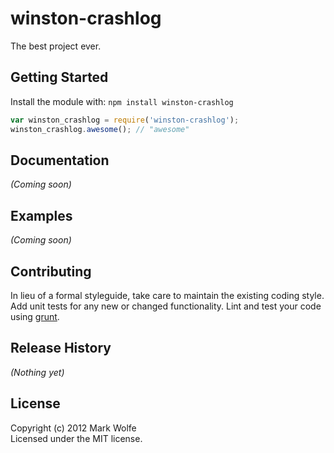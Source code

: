 # winston-crashlog

The best project ever.

## Getting Started
Install the module with: `npm install winston-crashlog`

```javascript
var winston_crashlog = require('winston-crashlog');
winston_crashlog.awesome(); // "awesome"
```

## Documentation
_(Coming soon)_

## Examples
_(Coming soon)_

## Contributing
In lieu of a formal styleguide, take care to maintain the existing coding style. Add unit tests for any new or changed functionality. Lint and test your code using [grunt](https://github.com/gruntjs/grunt).

## Release History
_(Nothing yet)_

## License
Copyright (c) 2012 Mark Wolfe  
Licensed under the MIT license.
